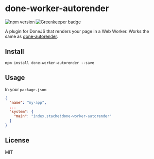 # done-worker-autorender

[![npm version](https://badge.fury.io/js/done-worker-autorender.svg)](http://badge.fury.io/js/done-worker-autorender) [![Greenkeeper badge](https://badges.greenkeeper.io/donejs/worker-autorender.svg)](https://greenkeeper.io/)

A plugin for DoneJS that renders your page in a Web Worker. Works the same as [done-autorender](https://github.com/donejs/autorender).

## Install

```
npm install done-worker-autorender --save
```

## Usage

In your `package.json`:

```json
{
  "name": "my-app",
  ...
  "system": {
    "main": "index.stache!done-worker-autorender"
  }
}
```

## License

MIT
